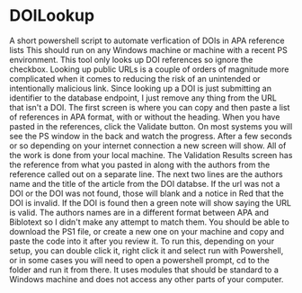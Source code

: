 # DOILookup
A short powershell script to automate verfication of DOIs in APA reference lists
This should run on any Windows machine or machine with a recent PS environment.  This tool only looks up DOI references so ignore the checkbox. Looking up public URLs is a couple of orders of magnitude more complicated when it comes to reducing the risk of an unintended or intentionally malicious link. Since looking up a DOI is just submitting an identifier to the database endpoint, I just remove any thing from the URL that isn't a DOI.
The first screen is where you can copy and then paste a list of references in APA format, with or without the heading. When you have pasted in the references, click the Validate button. On most systems you will see the PS window in the back and watch the progress. After a few seconds or so depending on your internet connection a new screen will show. All of the work is done from your local machine. The Validation Results screen has the reference from what you pasted in along with the authors from the reference called out on a separate line. The next two lines are the authors name and the title of the article from the DOI databse. If the url was not a DOI or the DOI was not found, those will blank and a notice in Red that the DOI is invalid. If the DOI is found then a green note will show saying the URL is valid.
The authors names are in a different format between APA and Biblotext so I didn't make any attempt to match them.
You should be able to download the PS1 file, or create a new one on your machine and copy and paste the code into it after you review it. To run this, depending on your setup, you can double click it, right click it and select run with Powershell, or in some cases you will need to open a powershell prompt, cd to the folder and run it from there. It uses modules that should be standard to a Windows machine and does not access any other parts of your computer.
